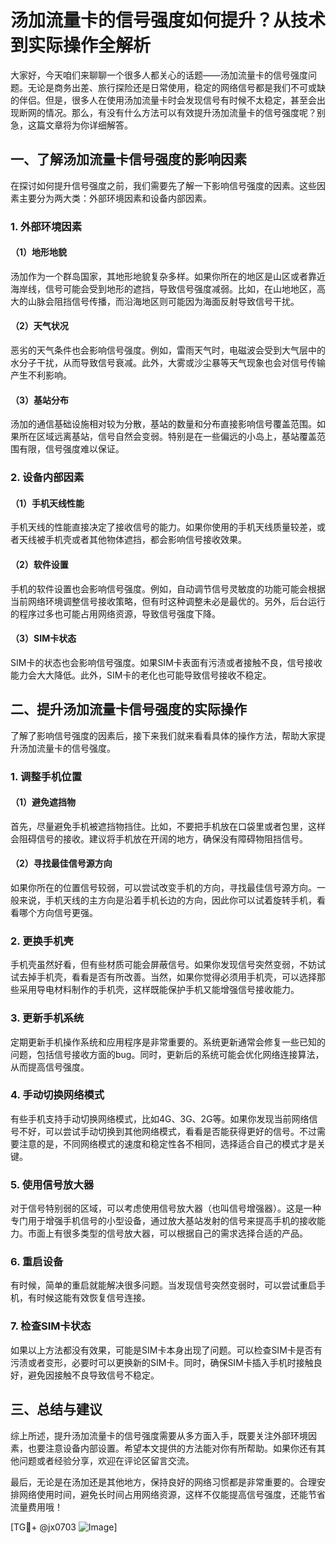 # 汤加流量卡的信号强度如何提升？从技术到实际操作全解析

大家好，今天咱们来聊聊一个很多人都关心的话题——汤加流量卡的信号强度问题。无论是商务出差、旅行探险还是日常使用，稳定的网络信号都是我们不可或缺的伴侣。但是，很多人在使用汤加流量卡时会发现信号有时候不太稳定，甚至会出现断网的情况。那么，有没有什么方法可以有效提升汤加流量卡的信号强度呢？别急，这篇文章将为你详细解答。

## 一、了解汤加流量卡信号强度的影响因素

在探讨如何提升信号强度之前，我们需要先了解一下影响信号强度的因素。这些因素主要分为两大类：外部环境因素和设备内部因素。

### 1. 外部环境因素

#### （1）地形地貌
汤加作为一个群岛国家，其地形地貌复杂多样。如果你所在的地区是山区或者靠近海岸线，信号可能会受到地形的遮挡，导致信号强度减弱。比如，在山地地区，高大的山脉会阻挡信号传播，而沿海地区则可能因为海面反射导致信号干扰。

#### （2）天气状况
恶劣的天气条件也会影响信号强度。例如，雷雨天气时，电磁波会受到大气层中的水分子干扰，从而导致信号衰减。此外，大雾或沙尘暴等天气现象也会对信号传输产生不利影响。

#### （3）基站分布
汤加的通信基础设施相对较为分散，基站的数量和分布直接影响信号覆盖范围。如果所在区域远离基站，信号自然会变弱。特别是在一些偏远的小岛上，基站覆盖范围有限，信号强度难以保证。

### 2. 设备内部因素

#### （1）手机天线性能
手机天线的性能直接决定了接收信号的能力。如果你使用的手机天线质量较差，或者天线被手机壳或者其他物体遮挡，都会影响信号接收效果。

#### （2）软件设置
手机的软件设置也会影响信号强度。例如，自动调节信号灵敏度的功能可能会根据当前网络环境调整信号接收策略，但有时这种调整未必是最优的。另外，后台运行的程序过多也可能占用网络资源，导致信号强度下降。

#### （3）SIM卡状态
SIM卡的状态也会影响信号强度。如果SIM卡表面有污渍或者接触不良，信号接收能力会大大降低。此外，SIM卡的老化也可能导致信号接收不稳定。

## 二、提升汤加流量卡信号强度的实际操作

了解了影响信号强度的因素后，接下来我们就来看看具体的操作方法，帮助大家提升汤加流量卡的信号强度。

### 1. 调整手机位置

#### （1）避免遮挡物
首先，尽量避免手机被遮挡物挡住。比如，不要把手机放在口袋里或者包里，这样会阻碍信号的接收。建议将手机放在开阔的地方，确保没有障碍物阻挡信号。

#### （2）寻找最佳信号源方向
如果你所在的位置信号较弱，可以尝试改变手机的方向，寻找最佳信号源方向。一般来说，手机天线的主方向是沿着手机长边的方向，因此你可以试着旋转手机，看看哪个方向信号更强。

### 2. 更换手机壳

手机壳虽然好看，但有些材质可能会屏蔽信号。如果你发现信号突然变弱，不妨试试去掉手机壳，看看是否有所改善。当然，如果你觉得必须用手机壳，可以选择那些采用导电材料制作的手机壳，这样既能保护手机又能增强信号接收能力。

### 3. 更新手机系统

定期更新手机操作系统和应用程序是非常重要的。系统更新通常会修复一些已知的问题，包括信号接收方面的bug。同时，更新后的系统可能会优化网络连接算法，从而提高信号强度。

### 4. 手动切换网络模式

有些手机支持手动切换网络模式，比如4G、3G、2G等。如果你发现当前网络信号不好，可以尝试手动切换到其他网络模式，看看是否能获得更好的信号。不过需要注意的是，不同网络模式的速度和稳定性各不相同，选择适合自己的模式才是关键。

### 5. 使用信号放大器

对于信号特别弱的区域，可以考虑使用信号放大器（也叫信号增强器）。这是一种专门用于增强手机信号的小型设备，通过放大基站发射的信号来提高手机的接收能力。市面上有很多类型的信号放大器，可以根据自己的需求选择合适的产品。

### 6. 重启设备

有时候，简单的重启就能解决很多问题。当发现信号突然变弱时，可以尝试重启手机，有时候这能有效恢复信号连接。

### 7. 检查SIM卡状态

如果以上方法都没有效果，可能是SIM卡本身出现了问题。可以检查SIM卡是否有污渍或者变形，必要时可以更换新的SIM卡。同时，确保SIM卡插入手机时接触良好，避免因接触不良导致信号不稳定。

## 三、总结与建议

综上所述，提升汤加流量卡的信号强度需要从多方面入手，既要关注外部环境因素，也要注意设备内部设置。希望本文提供的方法能对你有所帮助。如果你还有其他问题或者经验分享，欢迎在评论区留言交流。

最后，无论是在汤加还是其他地方，保持良好的网络习惯都是非常重要的。合理安排网络使用时间，避免长时间占用网络资源，这样不仅能提高信号强度，还能节省流量费用哦！

[TG💪+ @jx0703 ![Image](https://github.com/user-attachments/assets/dbca1d08-cadb-493c-b0ec-ad6f7a83f270)]